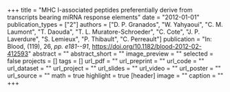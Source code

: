 +++
title = "MHC I-associated peptides preferentially derive from transcripts bearing miRNA response elements"
date = "2012-01-01"
publication_types = ["2"]
authors = ["D. P. Granados", "W. Yahyaoui", "C. M. Laumont", "T. Daouda", "T. L. Muratore-Schroeder", "C. Cote", "J. P. Laverdure", "S. Lemieux", "P. Thibault", "C. Perreault"]
publication = "In: Blood, (119), 26, _pp. e181--91_, https://doi.org/10.1182/blood-2012-02-412593"
abstract = ""
abstract_short = ""
image_preview = ""
selected = false
projects = []
tags = []
url_pdf = ""
url_preprint = ""
url_code = ""
url_dataset = ""
url_project = ""
url_slides = ""
url_video = ""
url_poster = ""
url_source = ""
math = true
highlight = true
[header]
image = ""
caption = ""
+++

